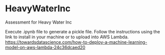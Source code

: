 # HeavyWaterInc
Assessment for Heavy Water Inc

Execute .ipynb file to generate a pickle file.
Follow the instructions using the link to install in your machine or to upload into AWS Lambda.
https://towardsdatascience.com/how-to-deploy-a-machine-learning-model-on-aws-lambda-24c36dcaed20
